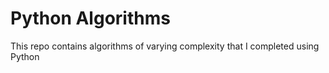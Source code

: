 # Python Algorithms
This repo contains algorithms of varying complexity that I completed using Python